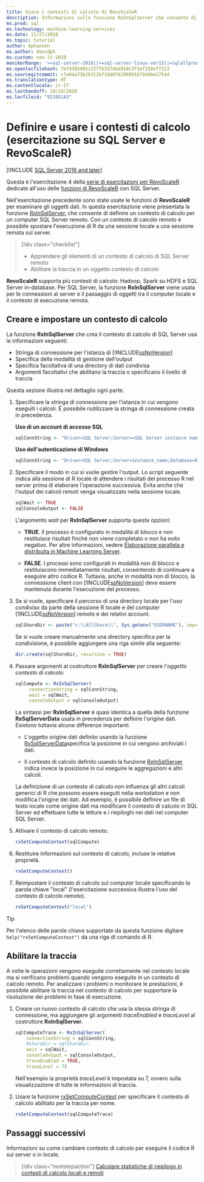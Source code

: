 ```yaml
---
title: Usare i contesti di calcolo di RevoScaleR
description: Informazioni sulla funzione RxInSqlServer che consente di definire un contesto di calcolo per un computer SQL Server remoto.
ms.prod: sql
ms.technology: machine-learning-services
ms.date: 11/27/2018
ms.topic: tutorial
author: dphansen
ms.author: davidph
ms.custom: seo-lt-2019
monikerRange: '>=sql-server-2016||>=sql-server-linux-ver15||=sqlallproducts-allversions'
ms.openlocfilehash: 7bf4385405c227fb337dda910c3f1ef158eff223
ms.sourcegitcommit: cfa04a73b26312bf18d8f6296891679166e2754d
ms.translationtype: HT
ms.contentlocale: it-IT
ms.lasthandoff: 10/19/2020
ms.locfileid: "92195143"
---
```

# <a name="define-and-use-compute-contexts-sql-server-and-revoscaler-tutorial"></a>Definire e usare i contesti di calcolo (esercitazione su SQL Server e RevoScaleR)
[!INCLUDE [SQL Server 2016 and later](../../includes/applies-to-version/sqlserver2016.md)]

Questa è l'esercitazione 4 della [serie di esercitazioni per RevoScaleR](deepdive-data-science-deep-dive-using-the-revoscaler-packages.md) dedicate all'uso delle [funzioni di RevoScaleR](/machine-learning-server/r-reference/revoscaler/revoscaler) con SQL Server.

Nell'esercitazione precedente sono state usate le funzioni di **RevoScaleR** per esaminare gli oggetti dati. In questa esercitazione viene presentata la funzione [RxInSqlServer](/machine-learning-server/r-reference/revoscaler/rxinsqlserver), che consente di definire un contesto di calcolo per un computer SQL Server remoto. Con un contesto di calcolo remoto è possibile spostare l'esecuzione di R da una sessione locale a una sessione remota sul server. 

> [!div class="checklist"]
> * Apprendere gli elementi di un contesto di calcolo di SQL Server remoto
> * Abilitare la traccia in un oggetto contesto di calcolo

**RevoScaleR** supporta più contesti di calcolo: Hadoop, Spark su HDFS e SQL Server in-database. Per SQL Server, la funzione **RxInSqlServer** viene usata per le connessioni al server e il passaggio di oggetti tra il computer locale e il contesto di esecuzione remota.

## <a name="create-and-set-a-compute-context"></a>Creare e impostare un contesto di calcolo

La funzione **RxInSqlServer** che crea il contesto di calcolo di SQL Server usa le informazioni seguenti:

+ Stringa di connessione per l'istanza di [!INCLUDE[ssNoVersion](../../includes/ssnoversion-md.md)]
+ Specifica della modalità di gestione dell'output
+ Specifica facoltativa di una directory di dati condivisa
+ Argomenti facoltativi che abilitano la traccia o specificano il livello di traccia

Questa sezione illustra nel dettaglio ogni parte.

1. Specificare la stringa di connessione per l'istanza in cui vengono eseguiti i calcoli. È possibile riutilizzare la stringa di connessione creata in precedenza.

    **Uso di un account di accesso SQL**

    ```R
    sqlConnString <- "Driver=SQL Server;Server=<SQL Server instance name>; Database=<database name>;Uid=<SQL user nme>;Pwd=<password>"
      ```

    **Uso dell'autenticazione di Windows**

    ```R
    sqlConnString <- "Driver=SQL Server;Server=instance_name;Database=RevoDeepDive;Trusted_Connection=True"
    ```
    
2. Specificare il modo in cui si vuole gestire l'output. Lo script seguente indica alla sessione di R locale di attendere i risultati del processo R nel server prima di elaborare l'operazione successiva. Evita anche che l'output dei calcoli remoti venga visualizzato nella sessione locale.
  
    ```R
    sqlWait <- TRUE
    sqlConsoleOutput <- FALSE
    ```
  
    L'argomento *wait* per **RxInSqlServer** supporta queste opzioni:
  
    -   **TRUE**. Il processo è configurato in modalità di blocco e non restituisce risultati finché non viene completato o non ha esito negativo.  Per altre informazioni, vedere [Elaborazione parallela e distribuita in Machine Learning Server](/machine-learning-server/r/how-to-revoscaler-distributed-computing).
  
    -   **FALSE**. I processi sono configurati in modalità non di blocco e restituiscono immediatamente risultati, consentendo di continuare a eseguire altro codice R. Tuttavia, anche in modalità non di blocco, la connessione client con [!INCLUDE[ssNoVersion](../../includes/ssnoversion-md.md)] deve essere mantenuta durante l'esecuzione del processo.

3. Se si vuole, specificare il percorso di una directory locale per l'uso condiviso da parte della sessione R locale e del computer [!INCLUDE[ssNoVersion](../../includes/ssnoversion-md.md)] remoto e dei relativi account.

    ```R
    sqlShareDir <- paste("c:\\AllShare\\", Sys.getenv("USERNAME"), sep="")
    ```
    
   Se si vuole creare manualmente una directory specifica per la condivisione, è possibile aggiungere una riga simile alla seguente:

    ```R
    dir.create(sqlShareDir, recursive = TRUE)
    ```

4. Passare argomenti al costruttore **RxInSqlServer** per creare l'*oggetto contesto di calcolo*.

    ```R
    sqlCompute <- RxInSqlServer(  
         connectionString = sqlConnString,
         wait = sqlWait,
         consoleOutput = sqlConsoleOutput)
    ```
    
    La sintassi per **RxInSqlServer** è quasi identica a quella della funzione **RxSqlServerData** usata in precedenza per definire l'origine dati. Esistono tuttavia alcune differenze importanti.
      
    - L'oggetto origine dati definito usando la funzione [RxSqlServerData](/machine-learning-server/r-reference/revoscaler/rxsqlserverdata)specifica la posizione in cui vengono archiviati i dati.
    
    - Il contesto di calcolo definito usando la funzione [RxInSqlServer](/machine-learning-server/r-reference/revoscaler/rxinsqlserver) indica invece la posizione in cui eseguire le aggregazioni e altri calcoli.
    
    La definizione di un contesto di calcolo non influenza gli altri calcoli generici di R che possono essere eseguiti nella workstation e non modifica l'origine dei dati. Ad esempio, è possibile definire un file di testo locale come origine dati ma modificare il contesto di calcolo in SQL Server ed effettuare tutte le letture e i riepiloghi nei dati nel computer SQL Server.

5. Attivare il contesto di calcolo remoto.

    ```R
    rxSetComputeContext(sqlCompute)
    ```

6. Restituire informazioni sul contesto di calcolo, incluse le relative proprietà.

    ```R
    rxGetComputeContext()
    ```

7. Reimpostare il contesto di calcolo sul computer locale specificando la parola chiave "local" (l'esercitazione successiva illustra l'uso del contesto di calcolo remoto).

    ```R
    rxSetComputeContext("local")
    ```

> [!Tip]
> Per l'elenco delle parole chiave supportate da questa funzione digitare `help("rxSetComputeContext")` da una riga di comando di R.

## <a name="enable-tracing"></a>Abilitare la traccia

A volte le operazioni vengono eseguite correttamente nel contesto locale ma si verificano problemi quando vengono eseguite in un contesto di calcolo remoto. Per analizzare i problemi o monitorare le prestazioni, è possibile abilitare la traccia nel contesto di calcolo per supportare la risoluzione dei problemi in fase di esecuzione.

1. Creare un nuovo contesto di calcolo che usa la stessa stringa di connessione, ma aggiungere gli argomenti *traceEnabled* e *traceLevel* al costruttore **RxInSqlServer**.

    ```R
    sqlComputeTrace <- RxInSqlServer(
        connectionString = sqlConnString,
        #shareDir = sqlShareDir,
        wait = sqlWait,
        consoleOutput = sqlConsoleOutput,
        traceEnabled = TRUE,
        traceLevel = 7)
    ```
  
   Nell'esempio la proprietà *traceLevel* è impostata su 7, ovvero sulla visualizzazione di tutte le informazioni di traccia.

2. Usare la funzione [rxSetComputeContext](/machine-learning-server/r-reference/revoscaler/rxsetcomputecontext) per specificare il contesto di calcolo abilitato per la traccia per nome.

    ```R
    rxSetComputeContext(sqlComputeTrace)
    ```

## <a name="next-steps"></a>Passaggi successivi

Informazioni su come cambiare contesto di calcolo per eseguire il codice R sul server o in locale.

> [!div class="nextstepaction"]
> [Calcolare statistiche di riepilogo in contesti di calcolo locali e remoti](../../machine-learning/tutorials/deepdive-create-and-run-r-scripts.md)